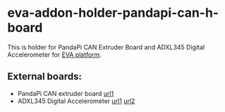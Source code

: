 # eva-addon-holder-pandapi-can-h-board
This is holder for PandaPi CAN Extruder Board and ADXL345 Digital Accelerometer for [EVA platform](https://main.eva-3d.page/). 

## External boards:
- PandaPi CAN extruder board [url1](https://www.pandapi3d.com/post/can-extruder-board-pt100-500-c)
- ADXL345 Digital Accelerometer [url1](https://learn.adafruit.com/adxl345-digital-accelerometer) [url2](https://uamper.com/index.php?route=product/product&path=165&product_id=230)

